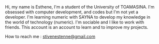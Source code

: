 Hi, my name is Esthene, I'm a student of the University of TOAMASINA.
I'm obsessed with computer development, and codes but I'm not yet a developer.
I'm learning numeric with SAYNA to develop my knowledge in the world of technology (numeric).
I'm sociable and I like to work with friends.
This account is an account to learn and to improve my projects.

How to reach me : stivenestenne@gmail.com
